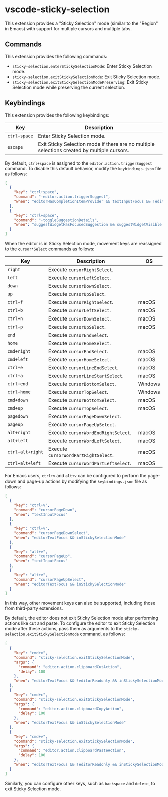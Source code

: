 # vscode-sticky-selection

This extension provides a "Sticky Selection" mode (similar to the "Region" in Emacs) with support for multiple cursors and multiple tabs.

## Commands

This extension provides the following commands:

- `sticky-selection.enterStickySelectionMode`: Enter Sticky Selection mode.
- `sticky-selection.exitStickySelectionMode`: Exit Sticky Selection mode.
- `sticky-selection.exitStickySelectionModePreserving`: Exit Sticky Selection mode while preserving the current selection.

## Keybindings

This extension provides the following keybindings:

| Key          | Description                                                                                 |
| ------------ | ------------------------------------------------------------------------------------------- |
| `ctrl+space` | Enter Sticky Selection mode.                                                                |
| `escape`     | Exit Sticky Selection mode if there are no multiple selections created by multiple cursors. |

By default, `ctrl+space` is assigned to the `editor.action.triggerSuggest` command. To disable this default behavior, modify the `keybindings.json` file as follows:

```json
[
  {
    "key": "ctrl+space",
    "command": "-editor.action.triggerSuggest",
    "when": "editorHasCompletionItemProvider && textInputFocus && !editorReadonly && !suggestWidgetVisible"
  },
  {
    "key": "ctrl+space",
    "command": "-toggleSuggestionDetails",
    "when": "suggestWidgetHasFocusedSuggestion && suggestWidgetVisible && textInputFocus"
  }
]
```

When the editor is in Sticky Selection mode, movement keys are reassigned to the `cursor*Select` commands as follows:

| Key              | Description                          | OS      |
| ---------------- | ------------------------------------ | ------- |
| `right`          | Execute `cursorRightSelect`.         |         |
| `left`           | Execute `cursorLeftSelect`.          |         |
| `down`           | Execute `cursorDownSelect`.          |         |
| `up`             | Execute `cursorUpSelect`.            |         |
| `ctrl+f`         | Execute `cursorRightSelect`.         | macOS   |
| `ctrl+b`         | Execute `cursorLeftSelect`.          | macOS   |
| `ctrl+n`         | Execute `cursorDownSelect`.          | macOS   |
| `ctrl+p`         | Execute `cursorUpSelect`.            | macOS   |
| `end`            | Execute `cursorEndSelect`.           |         |
| `home`           | Execute `cursorHomeSelect`.          |         |
| `cmd+right`      | Execute `cursorEndSelect`.           | macOS   |
| `cmd+left`       | Execute `cursorHomeSelect`.          | macOS   |
| `ctrl+e`         | Execute `cursorLineEndSelect`.       | macOS   |
| `ctrl+a`         | Execute `cursorLineStartSelect`.     | macOS   |
| `ctrl+end`       | Execute `cursorBottomSelect`.        | Windows |
| `ctrl+home`      | Execute `cursorTopSelect`.           | Windows |
| `cmd+down`       | Execute `cursorBottomSelect`.        | macOS   |
| `cmd+up`         | Execute `cursorTopSelect`.           | macOS   |
| `pagedown`       | Execute `cursorPageDownSelect`.      |         |
| `pageup`         | Execute `cursorPageUpSelect`.        |         |
| `alt+right`      | Execute `cursorWordEndRightSelect`.  | macOS   |
| `alt+left`       | Execute `cursorWordLeftSelect`.      | macOS   |
| `ctrl+alt+right` | Execute `cursorWordPartRightSelect`. | macOS   |
| `ctrl+alt+left`  | Execute `cursorWordPartLeftSelect`.  | macOS   |

For Emacs users, `ctrl+v` and `alt+v` can be configured to perform the page-down and page-up actions by modifying the `keybindings.json` file as follows:

```json
[
  {
    "key": "ctrl+v",
    "command": "cursorPageDown",
    "when": "textInputFocus"
  },
  {
    "key": "ctrl+v",
    "command": "cursorPageDownSelect",
    "when": "editorTextFocus && inStickySelectionMode"
  },
  {
    "key": "alt+v",
    "command": "cursorPageUp",
    "when": "textInputFocus"
  },
  {
    "key": "alt+v",
    "command": "cursorPageUpSelect",
    "when": "editorTextFocus && inStickySelectionMode"
  }
]
```

In this way, other movement keys can also be supported, including those from third-party extensions.

By default, the editor does not exit Sticky Selection mode after performing actions like cut and paste. To configure the editor to exit Sticky Selection mode after these actions, pass them as arguments to the `sticky-selection.exitStickySelectionMode` command, as follows:

```json
[
  {
    "key": "cmd+x",
    "command": "sticky-selection.exitStickySelectionMode",
    "args": {
      "command": "editor.action.clipboardCutAction",
      "delay": 100
    },
    "when": "editorTextFocus && !editorReadonly && inStickySelectionMode"
  },
  {
    "key": "cmd+c",
    "command": "sticky-selection.exitStickySelectionMode",
    "args": {
      "command": "editor.action.clipboardCopyAction",
      "delay": 100
    },
    "when": "editorTextFocus && inStickySelectionMode"
  },
  {
    "key": "cmd+v",
    "command": "sticky-selection.exitStickySelectionMode",
    "args": {
      "command": "editor.action.clipboardPasteAction",
      "delay": 100
    },
    "when": "editorTextFocus && !editorReadonly && inStickySelectionMode"
  }
]
```

Similarly, you can configure other keys, such as `backspace` and `delete`, to exit Sticky Selection mode.
